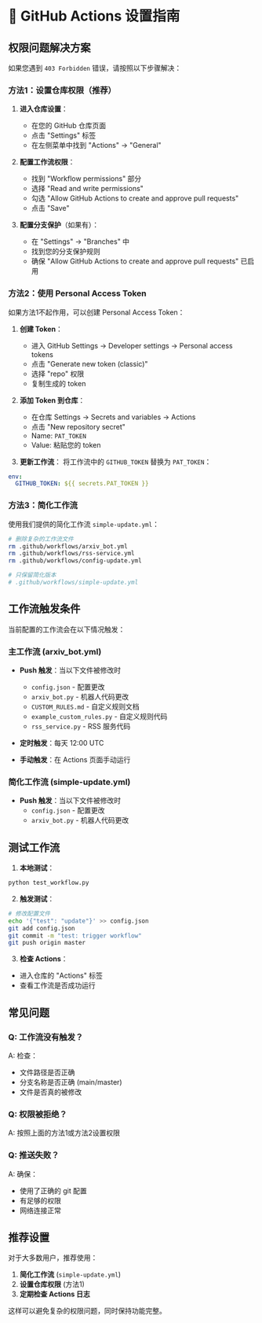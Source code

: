 # 🔧 GitHub Actions 设置指南

## 权限问题解决方案

如果您遇到 `403 Forbidden` 错误，请按照以下步骤解决：

### 方法1：设置仓库权限（推荐）

1. **进入仓库设置**：
   - 在您的 GitHub 仓库页面
   - 点击 "Settings" 标签
   - 在左侧菜单中找到 "Actions" → "General"

2. **配置工作流权限**：
   - 找到 "Workflow permissions" 部分
   - 选择 "Read and write permissions"
   - 勾选 "Allow GitHub Actions to create and approve pull requests"
   - 点击 "Save"

3. **配置分支保护**（如果有）：
   - 在 "Settings" → "Branches" 中
   - 找到您的分支保护规则
   - 确保 "Allow GitHub Actions to create and approve pull requests" 已启用

### 方法2：使用 Personal Access Token

如果方法1不起作用，可以创建 Personal Access Token：

1. **创建 Token**：
   - 进入 GitHub Settings → Developer settings → Personal access tokens
   - 点击 "Generate new token (classic)"
   - 选择 "repo" 权限
   - 复制生成的 token

2. **添加 Token 到仓库**：
   - 在仓库 Settings → Secrets and variables → Actions
   - 点击 "New repository secret"
   - Name: `PAT_TOKEN`
   - Value: 粘贴您的 token

3. **更新工作流**：
   将工作流中的 `GITHUB_TOKEN` 替换为 `PAT_TOKEN`：

```yaml
env:
  GITHUB_TOKEN: ${{ secrets.PAT_TOKEN }}
```

### 方法3：简化工作流

使用我们提供的简化工作流 `simple-update.yml`：

```bash
# 删除复杂的工作流文件
rm .github/workflows/arxiv_bot.yml
rm .github/workflows/rss-service.yml
rm .github/workflows/config-update.yml

# 只保留简化版本
# .github/workflows/simple-update.yml
```

## 工作流触发条件

当前配置的工作流会在以下情况触发：

### 主工作流 (arxiv_bot.yml)
- **Push 触发**：当以下文件被修改时
  - `config.json` - 配置更改
  - `arxiv_bot.py` - 机器人代码更改
  - `CUSTOM_RULES.md` - 自定义规则文档
  - `example_custom_rules.py` - 自定义规则代码
  - `rss_service.py` - RSS 服务代码

- **定时触发**：每天 12:00 UTC
- **手动触发**：在 Actions 页面手动运行

### 简化工作流 (simple-update.yml)
- **Push 触发**：当以下文件被修改时
  - `config.json` - 配置更改
  - `arxiv_bot.py` - 机器人代码更改

## 测试工作流

1. **本地测试**：
```bash
python test_workflow.py
```

2. **触发测试**：
```bash
# 修改配置文件
echo '{"test": "update"}' >> config.json
git add config.json
git commit -m "test: trigger workflow"
git push origin master
```

3. **检查 Actions**：
- 进入仓库的 "Actions" 标签
- 查看工作流是否成功运行

## 常见问题

### Q: 工作流没有触发？
A: 检查：
- 文件路径是否正确
- 分支名称是否正确 (main/master)
- 文件是否真的被修改

### Q: 权限被拒绝？
A: 按照上面的方法1或方法2设置权限

### Q: 推送失败？
A: 确保：
- 使用了正确的 git 配置
- 有足够的权限
- 网络连接正常

## 推荐设置

对于大多数用户，推荐使用：

1. **简化工作流** (`simple-update.yml`)
2. **设置仓库权限** (方法1)
3. **定期检查 Actions 日志**

这样可以避免复杂的权限问题，同时保持功能完整。 